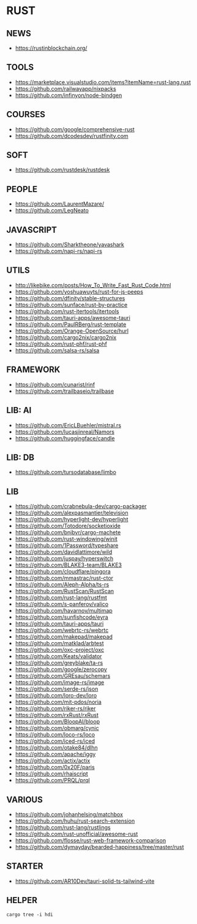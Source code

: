 <h1>RUST</h1>
<h2>NEWS</h2>
<ul>
<li><a href="https://rustinblockchain.org/">https://rustinblockchain.org/</a></li>
</ul>
<h2>TOOLS</h2>
<ul>
<li><a href="https://marketplace.visualstudio.com/items?itemName=rust-lang.rust">https://marketplace.visualstudio.com/items?itemName=rust-lang.rust</a></li>
<li><a href="https://github.com/railwayapp/nixpacks">https://github.com/railwayapp/nixpacks</a></li>
<li><a href="https://github.com/infinyon/node-bindgen">https://github.com/infinyon/node-bindgen</a></li>
</ul>
<h2>COURSES</h2>
<ul>
<li><a href="https://github.com/google/comprehensive-rust">https://github.com/google/comprehensive-rust</a></li>
<li><a href="https://github.com/dcodesdev/rustfinity.com">https://github.com/dcodesdev/rustfinity.com</a></li>
</ul>
<h2>SOFT</h2>
<ul>
<li><a href="https://github.com/rustdesk/rustdesk">https://github.com/rustdesk/rustdesk</a></li>
</ul>
<h2>PEOPLE</h2>
<ul>
<li><a href="https://github.com/LaurentMazare/">https://github.com/LaurentMazare/</a></li>
<li><a href="https://github.com/LegNeato">https://github.com/LegNeato</a></li>
</ul>
<h2>JAVASCRIPT</h2>
<ul>
<li><a href="https://github.com/Sharktheone/yavashark">https://github.com/Sharktheone/yavashark</a></li>
<li><a href="https://github.com/napi-rs/napi-rs">https://github.com/napi-rs/napi-rs</a></li>
</ul>
<h2>UTILS</h2>
<ul>
<li><a href="http://likebike.com/posts/How_To_Write_Fast_Rust_Code.html">http://likebike.com/posts/How_To_Write_Fast_Rust_Code.html</a></li>
<li><a href="https://github.com/yoshuawuyts/rust-for-js-peeps">https://github.com/yoshuawuyts/rust-for-js-peeps</a></li>
<li><a href="https://github.com/dfinity/stable-structures">https://github.com/dfinity/stable-structures</a></li>
<li><a href="https://github.com/sunface/rust-by-practice">https://github.com/sunface/rust-by-practice</a></li>
<li><a href="https://github.com/rust-itertools/itertools">https://github.com/rust-itertools/itertools</a></li>
<li><a href="https://github.com/tauri-apps/awesome-tauri">https://github.com/tauri-apps/awesome-tauri</a></li>
<li><a href="https://github.com/PaulRBerg/rust-template">https://github.com/PaulRBerg/rust-template</a></li>
<li><a href="https://github.com/Orange-OpenSource/hurl">https://github.com/Orange-OpenSource/hurl</a></li>
<li><a href="https://github.com/cargo2nix/cargo2nix">https://github.com/cargo2nix/cargo2nix</a></li>
<li><a href="https://github.com/rust-phf/rust-phf">https://github.com/rust-phf/rust-phf</a></li>
<li><a href="https://github.com/salsa-rs/salsa">https://github.com/salsa-rs/salsa</a></li>
</ul>
<h2>FRAMEWORK</h2>
<ul>
<li><a href="https://github.com/cunarist/rinf">https://github.com/cunarist/rinf</a></li>
<li><a href="https://github.com/trailbaseio/trailbase">https://github.com/trailbaseio/trailbase</a></li>
</ul>
<h2>LIB: AI</h2>
<ul>
<li><a href="https://github.com/EricLBuehler/mistral.rs">https://github.com/EricLBuehler/mistral.rs</a></li>
<li><a href="https://github.com/lucasjinreal/Namors">https://github.com/lucasjinreal/Namors</a></li>
<li><a href="https://github.com/huggingface/candle">https://github.com/huggingface/candle</a></li>
</ul>
<h2>LIB: DB</h2>
<ul>
<li><a href="https://github.com/tursodatabase/limbo">https://github.com/tursodatabase/limbo</a></li>
</ul>
<h2>LIB</h2>
<ul>
<li><a href="https://github.com/crabnebula-dev/cargo-packager">https://github.com/crabnebula-dev/cargo-packager</a></li>
<li><a href="https://github.com/alexpasmantier/television">https://github.com/alexpasmantier/television</a></li>
<li><a href="https://github.com/hyperlight-dev/hyperlight">https://github.com/hyperlight-dev/hyperlight</a></li>
<li><a href="https://github.com/Totodore/socketioxide">https://github.com/Totodore/socketioxide</a></li>
<li><a href="https://github.com/bnjbvr/cargo-machete">https://github.com/bnjbvr/cargo-machete</a></li>
<li><a href="https://github.com/rust-windowing/winit">https://github.com/rust-windowing/winit</a></li>
<li><a href="https://github.com/1Password/typeshare">https://github.com/1Password/typeshare</a></li>
<li><a href="https://github.com/davidlattimore/wild">https://github.com/davidlattimore/wild</a></li>
<li><a href="https://github.com/juspay/hyperswitch">https://github.com/juspay/hyperswitch</a></li>
<li><a href="https://github.com/BLAKE3-team/BLAKE3">https://github.com/BLAKE3-team/BLAKE3</a></li>
<li><a href="https://github.com/cloudflare/pingora">https://github.com/cloudflare/pingora</a></li>
<li><a href="https://github.com/mmastrac/rust-ctor">https://github.com/mmastrac/rust-ctor</a></li>
<li><a href="https://github.com/Aleph-Alpha/ts-rs">https://github.com/Aleph-Alpha/ts-rs</a></li>
<li><a href="https://github.com/RustScan/RustScan">https://github.com/RustScan/RustScan</a></li>
<li><a href="https://github.com/rust-lang/rustfmt">https://github.com/rust-lang/rustfmt</a></li>
<li><a href="https://github.com/s-panferov/valico">https://github.com/s-panferov/valico</a></li>
<li><a href="https://github.com/havarnov/multimap">https://github.com/havarnov/multimap</a></li>
<li><a href="https://github.com/sunfishcode/eyra">https://github.com/sunfishcode/eyra</a></li>
<li><a href="https://github.com/tauri-apps/tauri">https://github.com/tauri-apps/tauri</a></li>
<li><a href="https://github.com/webrtc-rs/webrtc">https://github.com/webrtc-rs/webrtc</a></li>
<li><a href="https://github.com/makepad/makepad">https://github.com/makepad/makepad</a></li>
<li><a href="https://github.com/matklad/arbtest">https://github.com/matklad/arbtest</a></li>
<li><a href="https://github.com/oxc-project/oxc">https://github.com/oxc-project/oxc</a></li>
<li><a href="https://github.com/Keats/validator">https://github.com/Keats/validator</a></li>
<li><a href="https://github.com/greyblake/ta-rs">https://github.com/greyblake/ta-rs</a></li>
<li><a href="https://github.com/google/zerocopy">https://github.com/google/zerocopy</a></li>
<li><a href="https://github.com/GREsau/schemars">https://github.com/GREsau/schemars</a></li>
<li><a href="https://github.com/image-rs/image">https://github.com/image-rs/image</a></li>
<li><a href="https://github.com/serde-rs/json">https://github.com/serde-rs/json</a></li>
<li><a href="https://github.com/loro-dev/loro">https://github.com/loro-dev/loro</a></li>
<li><a href="https://github.com/mit-pdos/noria">https://github.com/mit-pdos/noria</a></li>
<li><a href="https://github.com/riker-rs/riker">https://github.com/riker-rs/riker</a></li>
<li><a href="https://github.com/rxRust/rxRust">https://github.com/rxRust/rxRust</a></li>
<li><a href="https://github.com/BloopAI/bloop">https://github.com/BloopAI/bloop</a></li>
<li><a href="https://github.com/obmarg/cynic">https://github.com/obmarg/cynic</a></li>
<li><a href="https://github.com/loco-rs/loco">https://github.com/loco-rs/loco</a></li>
<li><a href="https://github.com/iced-rs/iced">https://github.com/iced-rs/iced</a></li>
<li><a href="https://github.com/otake84/dlhn">https://github.com/otake84/dlhn</a></li>
<li><a href="https://github.com/apache/iggy">https://github.com/apache/iggy</a></li>
<li><a href="https://github.com/actix/actix">https://github.com/actix/actix</a></li>
<li><a href="https://github.com/0x20F/paris">https://github.com/0x20F/paris</a></li>
<li><a href="https://github.com/rhaiscript">https://github.com/rhaiscript</a></li>
<li><a href="https://github.com/PRQL/prql">https://github.com/PRQL/prql</a></li>
</ul>
<h2>VARIOUS</h2>
<ul>
<li><a href="https://github.com/johanhelsing/matchbox">https://github.com/johanhelsing/matchbox</a></li>
<li><a href="https://github.com/huhu/rust-search-extension">https://github.com/huhu/rust-search-extension</a></li>
<li><a href="https://github.com/rust-lang/rustlings">https://github.com/rust-lang/rustlings</a></li>
<li><a href="https://github.com/rust-unofficial/awesome-rust">https://github.com/rust-unofficial/awesome-rust</a></li>
<li><a href="https://github.com/flosse/rust-web-framework-comparison">https://github.com/flosse/rust-web-framework-comparison</a></li>
<li><a href="https://github.com/dymayday/bearded-happiness/tree/master/rust">https://github.com/dymayday/bearded-happiness/tree/master/rust</a></li>
</ul>
<h2>STARTER</h2>
<ul>
<li><a href="https://github.com/AR10Dev/tauri-solid-ts-tailwind-vite">https://github.com/AR10Dev/tauri-solid-ts-tailwind-vite</a></li>
</ul>
<h2>HELPER</h2>
<pre><code>cargo tree -i hdi
</code></pre>